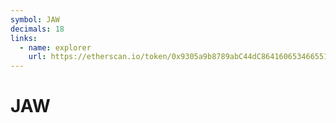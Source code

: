```yaml
---
symbol: JAW
decimals: 18
links:
  - name: explorer
    url: https://etherscan.io/token/0x9305a9b8789abC44dC8641606534665516b1FaB0
---
```


# JAW
